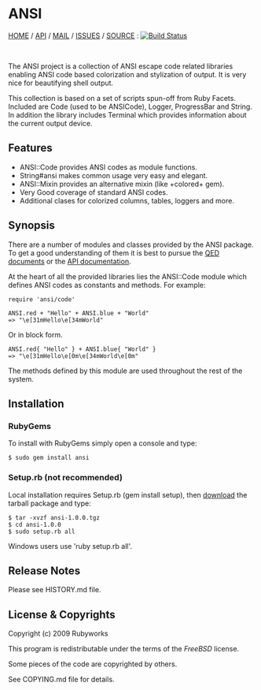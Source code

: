 # ANSI

[HOME](http://rubyworks.github.com/ansi) /
[API](http://rubydoc.info/gems/ansi/frames) /
[MAIL](http://googlegroups.com/group/rubyworks-mailinglist)  /
[ISSUES](http://github.com/rubyworks/ansi/issues) /
[SOURCE](http://github.com/rubyworks/ansi) :
[![Build Status](https://secure.travis-ci.org/rubyworks/ansi.png)](http://travis-ci.org/rubyworks/ansi)

<br/>

The ANSI project is a collection of ANSI escape code related libraries
enabling ANSI code based colorization and stylization of output.
It is very nice for beautifying shell output.

This collection is based on a set of scripts spun-off from
Ruby Facets. Included are Code (used to be ANSICode), Logger,
ProgressBar and String. In addition the library includes
Terminal which provides information about the current output
device.


## Features

* ANSI::Code provides ANSI codes as module functions.
* String#ansi makes common usage very easy and elegant.
* ANSI::Mixin provides an alternative mixin (like +colored+ gem).
* Very Good coverage of standard ANSI codes.
* Additional clases for colorized columns, tables, loggers and more.


## Synopsis

There are a number of modules and classes provided by the ANSI
package. To get a good understanding of them it is best to pursue 
the [QED documents](http://github.com/rubyworks/ansi/tree/master/qed/)
or the [API documentation](http://rubyworks.github.com/ansi/api/index.html).

At the heart of all the provided libraries lies the ANSI::Code module
which defines ANSI codes as constants and methods. For example:

    require 'ansi/code'

    ANSI.red + "Hello" + ANSI.blue + "World"
    => "\e[31mHello\e[34mWorld"

Or in block form.

    ANSI.red{ "Hello" } + ANSI.blue{ "World" }
    => "\e[31mHello\e[0m\e[34mWorld\e[0m"

The methods defined by this module are used throughout the rest of
the system.


## Installation

### RubyGems

To install with RubyGems simply open a console and type:

    $ sudo gem install ansi

### Setup.rb (not recommended)

Local installation requires Setup.rb (gem install setup),
then [download](http://github.com/rubyworks/ansi/download) the tarball package and type:

    $ tar -xvzf ansi-1.0.0.tgz
    $ cd ansi-1.0.0
    $ sudo setup.rb all

Windows users use 'ruby setup.rb all'.


## Release Notes

Please see HISTORY.md file.


## License & Copyrights

Copyright (c) 2009 Rubyworks

This program is redistributable under the terms of the *FreeBSD* license.

Some pieces of the code are copyrighted by others.

See COPYING.md file for details.

